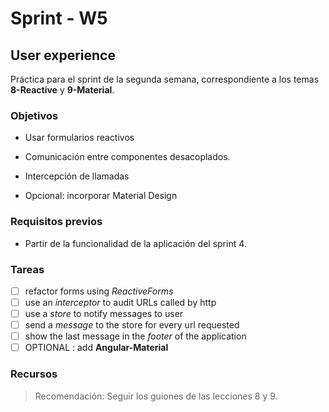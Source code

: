 # Sprint - W5

## User experience

Práctica para el sprint de la segunda semana, correspondiente a los temas **8-Reactive** y **9-Material**.

### Objetivos

- Usar formularios reactivos

- Comunicación entre componentes desacoplados.

- Intercepción de llamadas

- Opcional: incorporar Material Design

### Requisitos previos

- Partir de la funcionalidad de la aplicación del sprint 4.


### Tareas

- [ ] refactor forms using *ReactiveForms*
- [ ] use an *interceptor* to audit URLs called by http
- [ ] use a *store* to notify messages to user
- [ ] send a *message* to the store for every url requested
- [ ] show the last message in the *footer* of the application
- [ ] OPTIONAL : add **Angular-Material**

### Recursos


> Recomendación: Seguir los guiones de las lecciones 8 y 9.
